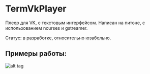 # TermVkPlayer
Плеер для VK, с текстовым интерфейсом. Написан на питоне, с использованием ncurses и gstreamer.

Статус: в разработке, относительно юзабельно.


## Примеры работы:
![alt tag](https://pp.vk.me/c621428/v621428865/d840/LtmWFykovi0.jpg)
